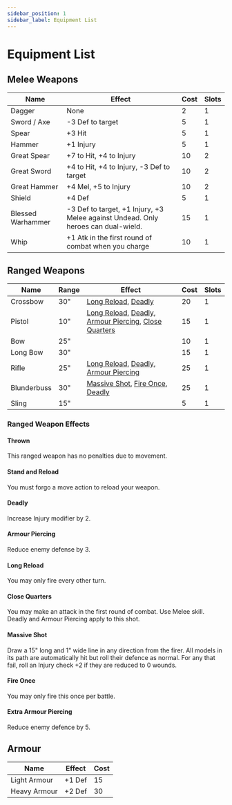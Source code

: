 ```yaml
---
sidebar_position: 1
sidebar_label: Equipment List
---
```

# Equipment List

## Melee Weapons 
| Name | Effect | Cost | Slots |
| ---- | ------ | ---- | ----- |
| Dagger | None | 2 | 1 |
| Sword / Axe | -3 Def to target | 5 | 1 |
| Spear | +3 Hit | 5 | 1 |
| Hammer | +1 Injury | 5 | 1 |
| Great Spear | +7 to Hit, +4 to Injury | 10 | 2 |
| Great Sword | +4 to Hit, +4 to Injury, -3 Def to target | 10 | 2 |
| Great Hammer | +4 Mel, +5 to Injury | 10 | 2 |
| Shield | +4 Def | 5 | 1 |
| Blessed Warhammer | -3 Def to target, +1 Injury, +3 Melee against Undead. Only heroes can dual-wield. | 15 | 1 |
| Whip | +1 Atk in the first round of combat when you charge | 10 | 1 |

## Ranged Weapons 
| Name | Range | Effect | Cost | Slots |
| ---- | ----- | ------ | ---- | ----- |
| Crossbow | 30" | [Long Reload](#long-reload), [Deadly](#deadly) | 20 | 1 |
| Pistol | 10" | [Long Reload](#long-reload), [Deadly](#deadly), [Armour Piercing](#armour-piercing), [Close Quarters](#close-quarters) | 15 | 1 |
| Bow | 25" | [](#) | 10 | 1 |
| Long Bow | 30" | [](#) | 15 | 1 |
| Rifle | 25" | [Long Reload](#long-reload), [Deadly](#deadly), [Armour Piercing](#armour-piercing) | 25 | 1 |
| Blunderbuss | 30" | [Massive Shot](#massive-shot), [Fire Once](#fire-once), [Deadly](#deadly) | 25 | 1 |
| Sling | 15" | [](#) | 5 | 1 |

### Ranged Weapon Effects 
#### Thrown 
This ranged weapon has no penalties due to movement.
#### Stand and Reload 
You must forgo a move action to reload your weapon.
#### Deadly 
Increase Injury modifier by 2.
#### Armour Piercing 
Reduce enemy defense by 3.
#### Long Reload 
You may only fire every other turn.
#### Close Quarters 
You may make an attack in the first round of combat. Use Melee skill. Deadly and Armour Piercing apply to this shot.
#### Massive Shot 
Draw a 15" long and 1" wide line in any direction from the firer.
All models in its path are automatically hit but roll their defence as normal.
For any that fail, roll an Injury check +2 if they are reduced to 0 wounds.
#### Fire Once 
You may only fire this once per battle.
#### Extra Armour Piercing 
Reduce enemy defence by 5.

## Armour 
| Name | Effect | Cost |
| ---- | ------ | ---- |
| Light Armour | +1 Def | 15 |
| Heavy Armour | +2 Def | 30 |
